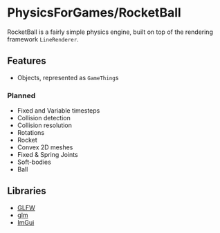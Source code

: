 # PhysicsForGames/RocketBall
RocketBall is a fairly simple physics engine, built on top of the rendering framework `LineRenderer`.

## Features
 - Objects, represented as `GameThing`s
  
### Planned
 - Fixed and Variable timesteps
 - Collision detection
 - Collision resolution
 - Rotations
 - Rocket
 - Convex 2D meshes
 - Fixed & Spring Joints
 - Soft-bodies
 - Ball

## Libraries
 - [GLFW](https://github.com/glfw/glfw)
 - [glm](https://github.com/g-truc/glm)
 - [ImGui](https://github.com/ocornut/imgui)
